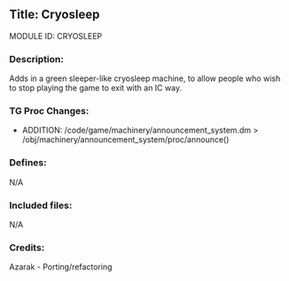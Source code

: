 ## Title: Cryosleep

MODULE ID: CRYOSLEEP

### Description:

Adds in a green sleeper-like cryosleep machine, to allow people who wish to stop playing the game to exit with an IC way.

### TG Proc Changes:

 - ADDITION: /code/game/machinery/announcement_system.dm > /obj/machinery/announcement_system/proc/announce()

### Defines:

N/A

### Included files:

N/A

### Credits:

Azarak - Porting/refactoring
